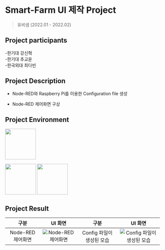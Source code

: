 # Smart-Farm UI 제작 Project

> 유비샘 (2022.01 - 2022.02)

## Project participants
-한기대   강신혁<br/>
-한기대   추교윤<br/>
-한국외대 최다빈

## Project Description
   - Node-RED와 Raspberry Pi를 이용한 Configuration file 생성
    
   - Node-RED 제어화면 구상
    
## Project Environment 
    
   <img src="https://user-images.githubusercontent.com/67498595/154415367-e2db53d0-4fb9-4f94-a172-7b21d2aff91d.svg" width = "100" height = "100"></br>
   
   <img src="https://user-images.githubusercontent.com/67498595/154413312-34b6eef1-3045-4247-a103-dfc8611ab97f.png" width = "100" height = "100">
   
   <img src="https://user-images.githubusercontent.com/81690621/154899664-0de73253-4a8c-4d38-ae4d-1dd45b4d74bc.png" width = "100" height = "100">

## Project Result
  | 구분 | UI 화면 | 구분 | UI 화면 |
  |:---:|:---:|:---:|:---:|
  | Node-RED 제어화면 | ![Node-RED 제어화면](https://user-images.githubusercontent.com/81690621/154900926-5cbf143b-f056-44e0-9df4-5dd9b4eb9cea.png) | Config 파일이 생성된 모습 | ![Config 파일이 생성된 모습](https://user-images.githubusercontent.com/81690621/154900382-15546367-5497-4ffa-a92c-9555141e99bc.png) |
